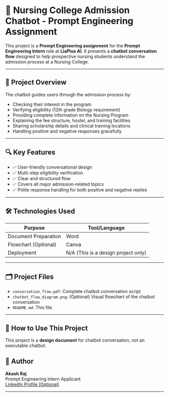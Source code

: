 # 🤖 Nursing College Admission Chatbot - Prompt Engineering Assignment

This project is a **Prompt Engineering assignment** for the **Prompt Engineering Intern** role at **LiaPlus AI**. It presents a **chatbot conversation flow** designed to help prospective nursing students understand the admission process at a Nursing College.

---

## 📑 Project Overview

The chatbot guides users through the admission process by:
- Checking their interest in the program
- Verifying eligibility (12th grade Biology requirement)
- Providing complete information on the Nursing Program
- Explaining the fee structure, hostel, and training facilities
- Sharing scholarship details and clinical training locations
- Handling positive and negative responses gracefully

---

## 🔍 Key Features

- ✅ User-friendly conversational design
- ✅ Multi-step eligibility verification
- ✅ Clear and structured flow
- ✅ Covers all major admission-related topics
- ✅ Polite response handling for both positive and negative replies

---

## 🛠 Technologies Used

| Purpose               | Tool/Language |
|-----------------------|---------------|
| Document Preparation  | Word |
| Flowchart (Optional)  | Canva |
| Deployment            | N/A (This is a design project only) |

---

## 🗂 Project Files

- `conversation_flow.pdf`: Complete chatbot conversation script
- `chatbot_flow_diagram.png`: (Optional) Visual flowchart of the chatbot conversation
- `README.md`: This file

---

## 🚀 How to Use This Project

This project is a **design document** for chatbot conversation, not an executable chatbot.


## 🙋 Author

**Akash Raj**  
Prompt Engineering Intern Applicant  
[LinkedIn Profile (Optional)](https://www.linkedin.com/in/akash-raj-873b69250/)

---

